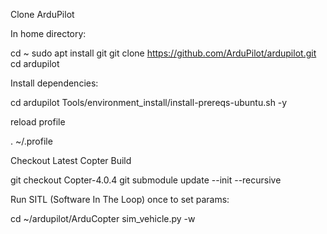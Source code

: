Clone ArduPilot

In home directory:

cd ~
sudo apt install git
git clone https://github.com/ArduPilot/ardupilot.git
cd ardupilot

Install dependencies:

cd ardupilot
Tools/environment_install/install-prereqs-ubuntu.sh -y

reload profile

. ~/.profile

Checkout Latest Copter Build

git checkout Copter-4.0.4
git submodule update --init --recursive

Run SITL (Software In The Loop) once to set params:

cd ~/ardupilot/ArduCopter
sim_vehicle.py -w

